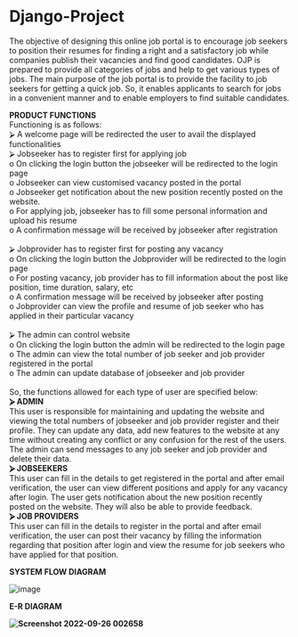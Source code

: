 # Django-Project
The objective of designing this online job portal is to encourage job seekers to position their resumes 
for finding a right and a satisfactory job while companies publish their vacancies and find good 
candidates. OJP is prepared to provide all categories of jobs and help to get various types of jobs. The 
main purpose of the job portal is to provide the facility to job seekers for getting a quick job. So, it 
enables applicants to search for jobs in a convenient manner and to enable employers to find suitable 
candidates.<br>

<b>PRODUCT FUNCTIONS</b><br>
Functioning is as follows:  <br>
⮚ A welcome page will be redirected the user to avail the displayed functionalities  <br>
⮚ Jobseeker has to register first for applying job    <br>
    <tab> o On clicking the login button the jobseeker will be redirected to the login page<br>
    <tab> o Jobseeker can view customised vacancy posted in the portal<br>
    <tab> o Jobseeker get notification about the new position recently posted on the website.<br>
    <tab> o For applying job, jobseeker has to fill some personal information and upload his resume<br>
    <tab> o A confirmation message will be received by jobseeker after registration  <br><br>
⮚ Jobprovider has to register first for posting any vacancy<br>
    <tab> o On clicking the login button the Jobprovider will be redirected to the login page<br>
    <tab> o For posting vacancy, job provider has to fill information about the post like position, time duration, salary, etc<br>
    <tab> o A confirmation message will be received by jobseeker after posting<br>
    <tab> o Jobprovider can view the profile and resume of job seeker who has applied in their particular vacancy <br><br>
⮚ The admin can control website<br>
    <tab> o On clicking the login button the admin will be redirected to the login page<br>
    <tab> o The admin can view the total number of job seeker and job provider registered in the portal<br>
    <tab> o The admin can update database of jobseeker and job provider  <br><br>
So, the functions allowed for each type of user are specified below:<br>
<b>⮚ ADMIN</b><br>
This user is responsible for maintaining and updating the website and viewing the total numbers of jobseeker and job provider register and their profile. They can update any data, add new features to the website at any time without creating any conflict or any confusion for the rest of the users. The admin can send messages to any job seeker and job provider and delete their data.<br>
<b>⮚ JOBSEEKERS</b><br>
This user can fill in the details to get registered in the portal and after email verification, the user can view different positions and apply for any vacancy after login. The user gets notification about the new position recently posted on the website. They will also be able to provide feedback.<br>
<b>⮚ JOB PROVIDERS</b><br>
This user can fill in the details to register in the portal and after email verification, the user can post their vacancy by filling the information regarding that position after login and view the resume for job seekers who have applied for that position.<br>

<b>SYSTEM FLOW DIAGRAM</b>

![image](https://user-images.githubusercontent.com/86514115/192155830-487649b7-92dd-4a2a-a9a7-bbd1c41dce38.png)

<b>E-R DIAGRAM<b> 
    
![Screenshot 2022-09-26 002658](https://user-images.githubusercontent.com/86514115/192246092-e733aef7-1847-4689-87d9-ca141258e7f8.png)
